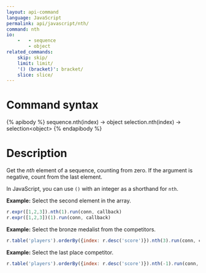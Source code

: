 ```yaml
---
layout: api-command
language: JavaScript
permalink: api/javascript/nth/
command: nth
io:
    -   - sequence
        - object
related_commands:
    skip: skip/
    limit: limit/
    '() (bracket)': bracket/
    slice: slice/
---
```


# Command syntax #

{% apibody %}
sequence.nth(index) &rarr; object
selection.nth(index) &rarr; selection&lt;object&gt;
{% endapibody %}

# Description #

Get the *nth* element of a sequence, counting from zero. If the argument is negative, count from the last element.

In JavaScript, you can use `()` with an integer as a shorthand for `nth`.

__Example:__ Select the second element in the array.

```js
r.expr([1,2,3]).nth(1).run(conn, callback)
r.expr([1,2,3])(1).run(conn, callback)
```

__Example:__ Select the bronze medalist from the competitors.

```js
r.table('players').orderBy({index: r.desc('score')}).nth(3).run(conn, callback)
```

__Example:__ Select the last place competitor.

```js
r.table('players').orderBy({index: r.desc('score')}).nth(-1).run(conn, callback)
```
